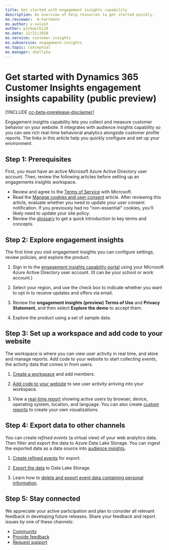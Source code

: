 ```yaml
---
title: Get started with engagement insights capability
description: An overview of help resources to get started quickly. 
ms.reviewer:  m-hartmann
ms.author: v-salash
author: pickwick129
ms.date: 12/21/2020
ms.service: customer-insights
ms.subservice: engagement-insights 
ms.topic: conceptual
ms.manager: shellyha
---
```


# Get started with Dynamics 365 Customer Insights engagement insights capability (public preview)

[!INCLUDE [cc-beta-prerelease-disclaimer](includes/cc-beta-prerelease-disclaimer.md)]

Engagement insights capability lets you collect and measure customer behavior on your website. It integrates with audience insights capability so you can see rich real-time behavioral analytics alongside customer profile reports. The links in this article help you quickly configure and set up your environment.

## Step 1: Prerequisites

First, you must have an active Microsoft Azure Active Directory user account. Then, review the following articles before setting up an engagements insights workspace.

- Review and agree to the [Terms of Service](terms-of-service.md) with Microsoft.  
- Read the [Manage cookies and user consent](user-consent-storage.md) article. After reviewing this article, evaluate whether you need to update your user consent notification. If you previously had no "non-essential" cookies, you'll likely need to update your site policy.
- Review the [glossary](glossary.md) to get a quick introduction to key terms and concepts.

## Step 2: Explore engagement insights

The first time you visit engagement insights you can configure settings, review policies, and explore the product.

1. Sign in to the [engagement insights capability portal](https://pi.dynamics.com) using your Microsoft Azure Active Directory user account. (It can be your school or work account.)

1. Select your region, and use the check box to indicate whether you want to opt in to receive updates and offers via email.

1. Review the **engagement insights (preview) Terms of Use** and **Privacy Statement**, and then select **Explore the demo** to accept them.

1. Explore the product using a set of sample data.



##  Step 3: Set up a workspace and add code to your website
The workspace is where you can view user activity in real time, and store and manage reports. Add code to your website to start collecting *events*, the activity data that comes in from users.
1. [Create a workspace](create-workspace.md) and add members.
1. [Add code to your website](instrument-website.md) to see user activity arriving into your workspace.

1. View a [real-time report](view-reports.md) showing active users by browser, device, operating system, location, and language. You can also create [custom reports](custom-reports.md) to create your own visualizations.
	
## Step 4: Export data to other channels

You can create *refined events* (a virtual view) of your web analytics data. Then filter and export the data to Azure Data Lake Storage. You can ingest the exported data as a data source into [audience insights](/audience-insights/integrate-engagement-insights.md).

1. [Create refined events](refined-events.md) for export.

1. [Export the data](export-events.md) to Data Lake Storage.

1. Learn how to [delete and export event data containing personal information](delete-export-personal-data.md).
 
## Step 5: Stay connected

We appreciate your active participation and plan to consider all relevant feedback in developing future releases. Share your feedback and report issues by one of these channels:
- [Community](https://go.microsoft.com/fwlink/?linkid=2141648)
- [Provide feedback](https://go.microsoft.com/fwlink/?linkid=2143222)
- [Request support](https://go.microsoft.com/fwlink/?linkid=2145734) 
